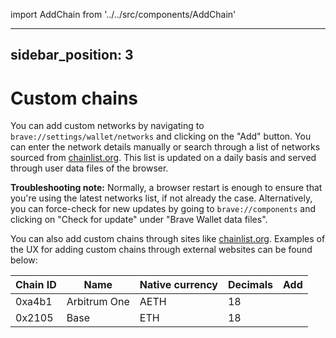 import AddChain from '../../src/components/AddChain'

---
sidebar_position: 3
---

# Custom chains

You can add custom networks by navigating to `brave://settings/wallet/networks`
and clicking on the "Add" button. You can enter the network details manually or
search through a list of networks sourced from [chainlist.org](https://chainlist.org).
This list is updated on a daily basis and served through user data files of
the browser.

**Troubleshooting note:** Normally, a browser restart is enough to ensure that
you're using the latest networks list, if not already the case. Alternatively,
you can force-check for new updates by going to `brave://components` and
clicking on "Check for update" under "Brave Wallet data files".

You can also add custom chains through sites like [chainlist.org](https://chainlist.org).
Examples of the UX for adding custom chains through external websites can be
found below:

| Chain ID    | Name                 | Native currency | Decimals | Add    |
| ----------- | -------------------- | --------------- | -------- | ------ |
| 0xa4b1      | Arbitrum One         | AETH            | 18       | <AddChain decimals={18} chainId='0xa4b1' symbol='AETH' chainName='Arbitrum One' rpcUrl='https://arb1.arbitrum.io/rpc' blockExplorerUrl='https://arbiscan.io' />
| 0x2105      | Base                 | ETH             | 18       | <AddChain decimals={18} chainId='0x2105' symbol='ETH' chainName='Base' rpcUrl='https://mainnet.base.org' blockExplorerUrl='https://basescan.org' />
